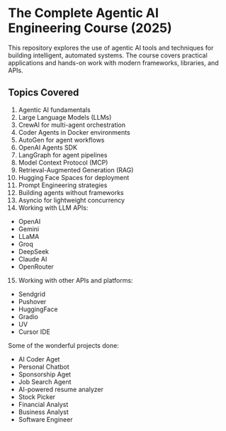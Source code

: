# The Complete Agentic AI Engineering Course (2025)

This repository explores the use of agentic AI tools and techniques for building intelligent, automated systems. The course covers practical applications and hands-on work with modern frameworks, libraries, and APIs.

## Topics Covered
1. Agentic AI fundamentals  
2. Large Language Models (LLMs)  
3. CrewAI for multi-agent orchestration  
4. Coder Agents in Docker environments  
5. AutoGen for agent workflows  
6. OpenAI Agents SDK  
7. LangGraph for agent pipelines  
8. Model Context Protocol (MCP)  
9. Retrieval-Augmented Generation (RAG)  
10. Hugging Face Spaces for deployment  
11. Prompt Engineering strategies  
12. Building agents without frameworks  
13. Asyncio for lightweight concurrency  
14. Working with LLM APIs:
   - OpenAI  
   - Gemini  
   - LLaMA
   - Groq
   - DeepSeek
   - Claude AI
   - OpenRouter
15. Working with other APIs and platforms:
   - Sendgrid
   - Pushover
   - HuggingFace
   - Gradio
   - UV
   - Cursor IDE

Some of the wonderful projects done:
- AI Coder Aget
- Personal Chatbot
- Sponsorship Aget
- Job Search Agent
- AI-powered resume analyzer
- Stock Picker
- Financial Analyst
- Business Analyst
- Software Engineer

  
   
